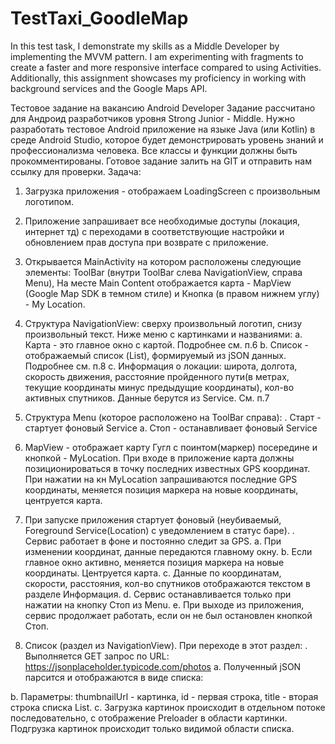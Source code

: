 # TestTaxi_GoodleMap
In this test task, I demonstrate my skills as a Middle Developer by implementing the MVVM pattern. I am experimenting with fragments to create a faster and more responsive interface compared to using Activities. Additionally, this assignment showcases my proficiency in working with background services and the Google Maps API.


Тестовое задание на вакансию Android Developer
Задание рассчитано для Андроид разработчиков уровня Strong Junior - Middle.
Нужно разработать тестовое Android приложение на языке Java (или Kotlin) в среде Android Studio, которое будет демонстрировать уровень знаний и профессионализма человека. Все классы и функции должны быть прокомментированы. Готовое задание залить на GIT и отправить нам ссылку для проверки.
Задача:
1.	Загрузка приложения - отображаем LoadingScreen с произвольным логотипом.
2.	Приложение запрашивает все необходимые доступы (локация, интернет тд) с переходами в соответствующие настройки и обновлением прав доступа при возврате с приложение.
3.	Открывается MainActivity на котором расположены следующие элементы: ToolBar (внутри ToolBar слева NavigationView, справа Menu), На месте Main Content отображается карта - MapView (Google Map SDK в темном стиле) и Кнопка (в правом нижнем углу) - My Location.
  
4.	Структура NavigationView: сверху произвольный логотип, снизу произвольный текст. Ниже меню с картинками и названиями: 
a.	Карта - это главное окно с картой. Подробнее см. п.6
b.	Список - отображаемый список (List), формируемый из jSON данных. Подробнее см. п.8
c.	Информация о локации: широта, долгота, скорость движения, расстояние пройденного пути(в метрах, текущие координаты минус предыдущие координаты), кол-во активных спутников. Данные берутся из Service. См. п.7
5.	Структура Menu (которое расположено на ToolBar справа):
 .	Старт - стартует фоновый Service
a.	Стоп - останавливает фоновый Service
6.	MapView - отображает карту Гугл с поинтом(маркер) посередине и кнопкой - MyLocation. При входе в приложение карта должны позиционироваться в точку последних известных GPS координат. При нажатии на кн MyLocation запрашиваются последние GPS координаты, меняется позиция маркера на новые координаты, центруется карта. 
7.	При запуске приложения стартует фоновый (неубиваемый, Foreground Service(Location) с уведомлением в статус баре). 
 .	Сервис работает в фоне и постоянно следит за GPS. 
a.	При изменении координат, данные передаются главному окну.
b.	Если главное окно активно, меняется позиция маркера на новые координаты. Центруется карта.
c.	Данные по координатам, скорости, расстояния, кол-во спутников отображаются текстом в разделе Информация.
d.	Сервис останавливается только при нажатии на кнопку Стоп из Menu.
e.	При выходе из приложения, сервис продолжает работать, если он не был остановлен кнопкой Стоп.
8.	Список (раздел из NavigationView). При переходе в этот  раздел:
 .	Выполняется GET запрос по URL: https://jsonplaceholder.typicode.com/photos
a.	Полученный jSON парсится и отображаются в виде списка:
 
b.	Параметры: thumbnailUrl - картинка, id - первая строка, title - вторая строка списка List.
c.	Загрузка картинок происходит в отдельном потоке последовательно, с отображение Preloader в области картинки. Подгрузка картинок происходит только видимой области списка.


